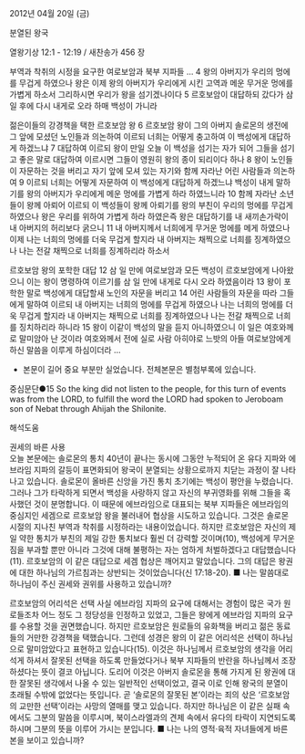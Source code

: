 2012년 04월 20일 (금)

분열된 왕국



열왕기상 12:1 - 12:19 / 새찬송가 456 장


부역과 착취의 시정을 요구한 여로보암과 북부 지파들
… 4 왕의 아버지가 우리의 멍에를 무겁게 하였으나 왕은 이제 왕의 아버지가 우리에게 시킨 고역과 메운 무거운 멍에를 가볍게 하소서 그리하시면 우리가 왕을 섬기겠나이다 5 르호보암이 대답하되 갔다가 삼 일 후에 다시 내게로 오라 하매 백성이 가니라

젊은이들의 강경책을 택한 르호보암 왕
6 르호보암 왕이 그의 아버지 솔로몬의 생전에 그 앞에 모셨던 노인들과 의논하여 이르되 너희는 어떻게 충고하여 이 백성에게 대답하게 하겠느냐 7 대답하여 이르되 왕이 만일 오늘 이 백성을 섬기는 자가 되어 그들을 섬기고 좋은 말로 대답하여 이르시면 그들이 영원히 왕의 종이 되리이다 하나 8 왕이 노인들이 자문하는 것을 버리고 자기 앞에 모셔 있는 자기와 함께 자라난 어린 사람들과 의논하여 9 이르되 너희는 어떻게 자문하여 이 백성에게 대답하게 하겠느냐 백성이 내게 말하기를 왕의 아버지가 우리에게 메운 멍에를 가볍게 하라 하였느니라 10 함께 자라난 소년들이 왕께 아뢰어 이르되 이 백성들이 왕께 아뢰기를 왕의 부친이 우리의 멍에를 무겁게 하였으나 왕은 우리를 위하여 가볍게 하라 하였은즉 왕은 대답하기를 내 새끼손가락이 내 아버지의 허리보다 굵으니 11 내 아버지께서 너희에게 무거운 멍에를 메게 하였으나 이제 나는 너희의 멍에를 더욱 무겁게 할지라 내 아버지는 채찍으로 너희를 징계하였으나 나는 전갈 채찍으로 너희를 징계하리라 하소서

르호보암 왕의 포학한 대답
12 삼 일 만에 여로보암과 모든 백성이 르호보암에게 나아왔으니 이는 왕이 명령하여 이르기를 삼 일 만에 내게로 다시 오라 하였음이라 13 왕이 포학한 말로 백성에게 대답할새 노인의 자문을 버리고 14 어린 사람들의 자문을 따라 그들에게 말하여 이르되 내 아버지는 너희의 멍에를 무겁게 하였으나 나는 너희의 멍에를 더욱 무겁게 할지라 내 아버지는 채찍으로 너희를 징계하였으나 나는 전갈 채찍으로 너희를 징치하리라 하니라 15 왕이 이같이 백성의 말을 듣지 아니하였으니 이 일은 여호와께로 말미암아 난 것이라 여호와께서 전에 실로 사람 아히야로 느밧의 아들 여로보암에게 하신 말씀을 이루게 하심이더라 …
* 본문이 길어 중요 부분만 실었습니다. 전체본문은 별첨부록에 있습니다.

중심문단●15 So the king did not listen to the people, for this turn of events was from the LORD, to fulfill the word the LORD had spoken to Jeroboam son of Nebat through Ahijah the Shilonite.

해석도움





권세의 바른 사용  
오늘 본문에는 솔로몬의 통치 40년이 끝나는 동시에 그동안 누적되어 온 유다 지파와 에브라임 지파의 갈등이 표면화되어 왕국이 분열되는 상황으로까지 치닫는 과정이 잘 나타나고 있습니다. 솔로몬이 올바른 신앙을 가진 통치 초기에는 백성이 평안을 누렸습니다. 그러나 그가 타락하게 되면서 백성을 사랑하지 않고 자신의 부귀영화를 위해 그들을 혹사했던 것이 분명합니다. 이 때문에 에브라임으로 대표되는 북부 지파들은 에브라임의 중심지인 세겜으로 르호보암 왕을 불러내어 협상을 시도하고 있습니다. 그것은 솔로몬 시절의 지나친 부역과 착취를 시정하라는 내용이었습니다. 하지만 르호보암은 자신의 제일 약한 통치가 부친의 제일 강한 통치보다 훨씬 더 강력할 것이며(10), 백성에게 무거운 짐을 부과할 뿐만 아니라 그것에 대해 불평하는 자는 엄하게 처벌하겠다고 대답했습니다(11). 르호보암의 이 같은 대답으로 세겜 협상은 깨어지고 말았습니다. 그의 대답은 왕권에 대한 하나님의 가르침과는 상반되는 것이었습니다(신 17:18-20).
■ 나는 말씀대로 하나님이 주신 권세와 권위를 사용하고 있습니까?

르호보암의 어리석은 선택 
사실 에브라임 지파의 요구에 대해서는 경험이 많은 국가 원로들조차 어느 정도 그 정당성을 인정하고 있었고, 그들은 왕에게 에브라임 지파의 요구를 수용할 것을 권면했습니다. 하지만 르호보암은 원로들의 유화책을 버리고 젊은 동료들의 거만한 강경책을 택했습니다. 그런데 성경은 왕의 이 같은 어리석은 선택이 하나님으로 말미암았다고 표현하고 있습니다(15). 이것은 하나님께서 르호보암의 생각을 어리석게 하셔서 잘못된 선택을 하도록 만들었다거나 북부 지파들의 반란을 하나님께서 조장하셨다는 뜻이 결코 아닙니다. 도리어 이것은 아버지 솔로몬을 통해 가지게 된 왕권에 대한 잘못된 생각에서 나올 수 있는 일반적인 선택이었고, 결국 이로 인해 왕국의 분열이 초래될 수밖에 없었다는 뜻입니다. 곧 ‘솔로몬의 잘못된 본’이라는 죄의 삯은 ‘르호보암의 교만한 선택’이라는 사망의 열매를 맺고 있습니다. 하지만 하나님은 이 같은 실패 속에서도 그분의 말씀을 이루시며, 북이스라엘과의 견제 속에서 유다의 타락이 지연되도록 하시며 그분의 뜻을 이루어 가시는 분입니다.
■ 나는 나의 영적·육적 자녀들에게 바른 본을 보이고 있습니까?
